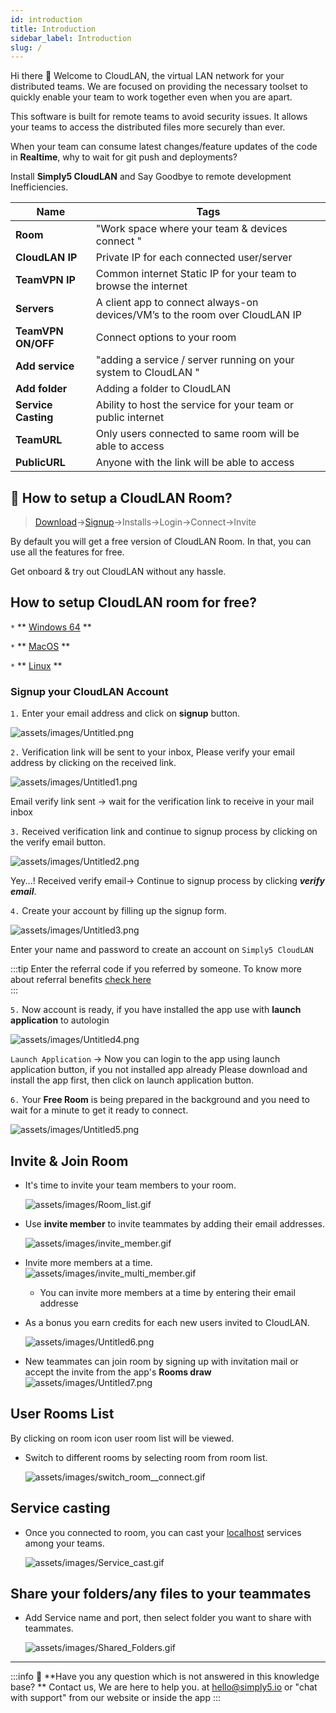 ```yaml
---
id: introduction
title: Introduction
sidebar_label: Introduction
slug: /
---
```


<!-- # Get started -->

Hi there 👋 Welcome to CloudLAN, the virtual LAN network for your distributed teams. We are focused on providing the necessary toolset to quickly enable your team to work together even when you are apart. 

This software is built for remote teams to avoid security issues. It allows your teams to access the distributed files more securely than ever.

When your team can consume latest changes/feature updates of the code in **Realtime**, why to wait for git push and deployments? 

Install **Simply5 CloudLAN** and Say Goodbye to remote development Inefficiencies.

| **Name**            | Tags                                                                        |
| ------------------- | --------------------------------------------------------------------------- |
| **Room**            | "Work space where your team & devices connect "                             |
| **CloudLAN IP**     | Private IP for each connected user/server                                   |
| **TeamVPN IP**      | Common internet Static IP for your team to browse the internet              |
| **Servers**         | A client app to connect always-on devices/VM’s to the room over CloudLAN IP |
| **TeamVPN ON/OFF**  | Connect options to your room                                                |
| **Add service**     | "adding a service / server running on your system to CloudLAN "             |
| **Add folder**      | Adding a folder to CloudLAN                                                 |
| **Service Casting** | Ability to host the service for your team or public internet                |
| **TeamURL**         | Only users connected to same room will be able to access                    |
| **PublicURL**       | Anyone with the link will be able to access                                 |

## 🤔 How to setup a CloudLAN Room?

> [Download](https://www.simply5.io/download/)→[Signup](https://www.simply5.io/download)→Installs→Login→Connect→Invite

By default you will get a free version of CloudLAN Room. In that, you can use all the features for free.

Get onboard & try out CloudLAN without any hassle.

## How to setup CloudLAN room for free?

`*` **  [Windows 64](../client_apps/cloudlan_for_windows.md) ** 

`*` **  [MacOS](../client_apps/cloudlan_for_macos.md) ** 

`*` **  [Linux](../client_apps/cloudlan_for_linux.md) **


### Signup your CloudLAN Account
`1.` Enter your email address and click on **signup** button.

   ![assets/images/Untitled.png](assets/images/intro1.png)

  

`2.` Verification link will be sent to your inbox, Please verify your email address by clicking on the received link.

 ![assets/images/Untitled1.png](assets/images/intro2.png)

 Email verify link sent → wait for the verification link to receive in your mail inbox

`3.` Received verification link and continue to signup process by clicking on the verify email button.

![assets/images/Untitled2.png](assets/images/intro3.png)

 Yey...! Received verify email→ Continue to signup process by clicking ***verify email***.

`4.` Create your account by filling up the signup form.

 ![assets/images/Untitled3.png](assets/images/intro4.png)

  Enter your name and password to create an account on `Simply5 CloudLAN`

:::tip
  Enter the referral code if you referred by someone. To know more about referral benefits [check here](../features/referrel_program.md)  
:::

`5.` Now account is ready, if you have installed the app use with **launch application** to autologin

 ![assets/images/Untitled4.png](assets/images/intro5.png)

`Launch Application` → Now you can login to the app using launch application button, if you not installed app already Please download and install the app first, then click on launch application button.

`6.` Your **Free Room** is being prepared in the background and you need to wait for a minute to get it ready to connect.

 ![assets/images/Untitled5.png](assets/images/intro6.png)


## Invite & Join Room

- It's time to invite your team members to your room.

    ![assets/images/Room_list.gif](assets/images/Room_list.gif)

- Use **invite member** to invite teammates by adding their email addresses.

    ![assets/images/invite_member.gif](assets/images/invite_member.gif)

- Invite more members at a time.
 ![assets/images/invite_multi_member.gif](assets/images/invite_multi_member.gif)
  - You can invite more members at a time by entering their email addresse


- As a bonus you earn credits for each new users invited to CloudLAN.

    ![assets/images/Untitled6.png](assets/images/intro7.png)

- New teammates can join room by signing up with invitation mail or accept the invite from the app's **Rooms draw**
  ![assets/images/Untitled7.png](assets/images/intro8.png)

## User Rooms List

By clicking on room icon user room list will be viewed.

- Switch to different rooms by selecting room from room list.

    ![assets/images/switch_room__connect.gif](assets/images/switch_room__connect.gif)

## Service casting

- Once you connected to room, you can cast your [localhost](http://localhost) services among your teams.

    ![assets/images/Service_cast.gif](assets/images/Service_cast.gif)

## Share your folders/any files to your teammates

- Add Service name and port, then select folder you want to share with teammates.

    ![assets/images/Shared_Folders.gif](assets/images/Shared_Folders.gif)
  



---

:::info
:information_desk_person: **Have you any question which is not answered in this knowledge base? **
Contact us, We are here to help you. at [hello@simply5.io](mailto:hello@simply5.io) or "chat with support" from our website or inside the app
:::
